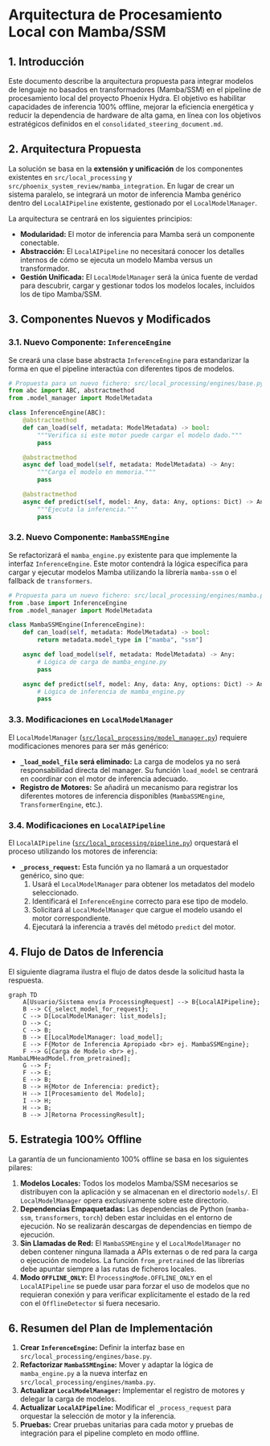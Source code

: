 # Arquitectura de Procesamiento Local con Mamba/SSM

## 1. Introducción

Este documento describe la arquitectura propuesta para integrar modelos de lenguaje no basados en transformadores (Mamba/SSM) en el pipeline de procesamiento local del proyecto Phoenix Hydra. El objetivo es habilitar capacidades de inferencia 100% offline, mejorar la eficiencia energética y reducir la dependencia de hardware de alta gama, en línea con los objetivos estratégicos definidos en el `consolidated_steering_document.md`.

## 2. Arquitectura Propuesta

La solución se basa en la **extensión y unificación** de los componentes existentes en `src/local_processing` y `src/phoenix_system_review/mamba_integration`. En lugar de crear un sistema paralelo, se integrará un motor de inferencia Mamba genérico dentro del `LocalAIPipeline` existente, gestionado por el `LocalModelManager`.

La arquitectura se centrará en los siguientes principios:
- **Modularidad:** El motor de inferencia para Mamba será un componente conectable.
- **Abstracción:** El `LocalAIPipeline` no necesitará conocer los detalles internos de cómo se ejecuta un modelo Mamba versus un transformador.
- **Gestión Unificada:** El `LocalModelManager` será la única fuente de verdad para descubrir, cargar y gestionar todos los modelos locales, incluidos los de tipo Mamba/SSM.

## 3. Componentes Nuevos y Modificados

### 3.1. Nuevo Componente: `InferenceEngine`

Se creará una clase base abstracta `InferenceEngine` para estandarizar la forma en que el pipeline interactúa con diferentes tipos de modelos.

```python
# Propuesta para un nuevo fichero: src/local_processing/engines/base.py
from abc import ABC, abstractmethod
from .model_manager import ModelMetadata

class InferenceEngine(ABC):
    @abstractmethod
    def can_load(self, metadata: ModelMetadata) -> bool:
        """Verifica si este motor puede cargar el modelo dado."""
        pass

    @abstractmethod
    async def load_model(self, metadata: ModelMetadata) -> Any:
        """Carga el modelo en memoria."""
        pass

    @abstractmethod
    async def predict(self, model: Any, data: Any, options: Dict) -> Any:
        """Ejecuta la inferencia."""
        pass
```

### 3.2. Nuevo Componente: `MambaSSMEngine`

Se refactorizará el `mamba_engine.py` existente para que implemente la interfaz `InferenceEngine`. Este motor contendrá la lógica específica para cargar y ejecutar modelos Mamba utilizando la librería `mamba-ssm` o el fallback de `transformers`.

```python
# Propuesta para un nuevo fichero: src/local_processing/engines/mamba.py
from .base import InferenceEngine
from .model_manager import ModelMetadata

class MambaSSMEngine(InferenceEngine):
    def can_load(self, metadata: ModelMetadata) -> bool:
        return metadata.model_type in ["mamba", "ssm"]

    async def load_model(self, metadata: ModelMetadata) -> Any:
        # Lógica de carga de mamba_engine.py
        pass

    async def predict(self, model: Any, data: Any, options: Dict) -> Any:
        # Lógica de inferencia de mamba_engine.py
        pass
```

### 3.3. Modificaciones en `LocalModelManager`

El `LocalModelManager` ([`src/local_processing/model_manager.py`](src/local_processing/model_manager.py:1)) requiere modificaciones menores para ser más genérico:

- **`_load_model_file` será eliminado:** La carga de modelos ya no será responsabilidad directa del manager. Su función `load_model` se centrará en coordinar con el motor de inferencia adecuado.
- **Registro de Motores:** Se añadirá un mecanismo para registrar los diferentes motores de inferencia disponibles (`MambaSSMEngine`, `TransformerEngine`, etc.).

### 3.4. Modificaciones en `LocalAIPipeline`

El `LocalAIPipeline` ([`src/local_processing/pipeline.py`](src/local_processing/pipeline.py:1)) orquestará el proceso utilizando los motores de inferencia:

- **`_process_request`:** Esta función ya no llamará a un orquestador genérico, sino que:
    1. Usará el `LocalModelManager` para obtener los metadatos del modelo seleccionado.
    2. Identificará el `InferenceEngine` correcto para ese tipo de modelo.
    3. Solicitará al `LocalModelManager` que cargue el modelo usando el motor correspondiente.
    4. Ejecutará la inferencia a través del método `predict` del motor.

## 4. Flujo de Datos de Inferencia

El siguiente diagrama ilustra el flujo de datos desde la solicitud hasta la respuesta.

```mermaid
graph TD
    A[Usuario/Sistema envía ProcessingRequest] --> B{LocalAIPipeline};
    B --> C{_select_model_for_request};
    C --> D[LocalModelManager: list_models];
    D --> C;
    C --> B;
    B --> E[LocalModelManager: load_model];
    E --> F{Motor de Inferencia Apropiado <br> ej. MambaSSMEngine};
    F --> G[Carga de Modelo <br> ej. MambaLMHeadModel.from_pretrained];
    G --> F;
    F --> E;
    E --> B;
    B --> H{Motor de Inferencia: predict};
    H --> I[Procesamiento del Modelo];
    I --> H;
    H --> B;
    B --> J[Retorna ProcessingResult];
```

## 5. Estrategia 100% Offline

La garantía de un funcionamiento 100% offline se basa en los siguientes pilares:

1.  **Modelos Locales:** Todos los modelos Mamba/SSM necesarios se distribuyen con la aplicación y se almacenan en el directorio `models/`. El `LocalModelManager` opera exclusivamente sobre este directorio.
2.  **Dependencias Empaquetadas:** Las dependencias de Python (`mamba-ssm`, `transformers`, `torch`) deben estar incluidas en el entorno de ejecución. No se realizarán descargas de dependencias en tiempo de ejecución.
3.  **Sin Llamadas de Red:** El `MambaSSMEngine` y el `LocalModelManager` no deben contener ninguna llamada a APIs externas o de red para la carga o ejecución de modelos. La función `from_pretrained` de las librerías debe apuntar siempre a las rutas de ficheros locales.
4.  **Modo `OFFLINE_ONLY`:** El `ProcessingMode.OFFLINE_ONLY` en el `LocalAIPipeline` se puede usar para forzar el uso de modelos que no requieran conexión y para verificar explícitamente el estado de la red con el `OfflineDetector` si fuera necesario.

## 6. Resumen del Plan de Implementación

1.  **Crear `InferenceEngine`:** Definir la interfaz base en `src/local_processing/engines/base.py`.
2.  **Refactorizar `MambaSSMEngine`:** Mover y adaptar la lógica de `mamba_engine.py` a la nueva interfaz en `src/local_processing/engines/mamba.py`.
3.  **Actualizar `LocalModelManager`:** Implementar el registro de motores y delegar la carga de modelos.
4.  **Actualizar `LocalAIPipeline`:** Modificar el `_process_request` para orquestar la selección de motor y la inferencia.
5.  **Pruebas:** Crear pruebas unitarias para cada motor y pruebas de integración para el pipeline completo en modo offline.